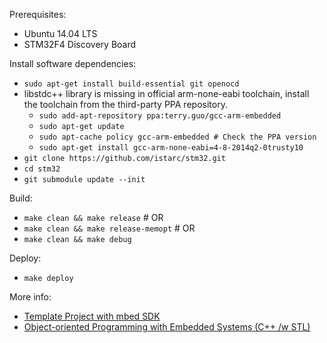 Prerequisites:
* Ubuntu 14.04 LTS
* STM32F4 Discovery Board

Install software dependencies:
* `sudo apt-get install build-essential git openocd`
* libstdc++ library is missing in official arm-none-eabi toolchain, install the toolchain from the third-party PPA repository.
   * `sudo add-apt-repository ppa:terry.guo/gcc-arm-embedded`
   * `sudo apt-get update`
   * `sudo apt-cache policy gcc-arm-embedded # Check the PPA version`
   * `sudo apt-get install gcc-arm-none-eabi=4-8-2014q2-0trusty10`
* `git clone https://github.com/istarc/stm32.git`
* `cd stm32`
* `git submodule update --init`

Build:
* `make clean && make release` # OR
* `make clean && make release-memopt` # OR
* `make clean && make debug`

Deploy:
* `make deploy`

More info:
* [Template Project with mbed SDK](http://istarc.wordpress.com/2014/07/28/stm32f4-template-project-with-the-mbed-sdk/)
* [Object-oriented Programming with Embedded Systems (C++ /w STL)](http://istarc.wordpress.com/2014/07/18/stm32f4-object-oriented-programming-c-with-embedded-systems/)

